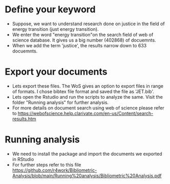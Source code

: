 # Define your keyword
- Suppose, we want to understand research done on justice in the field of energy transition (just energy transition). 
- We enter the word "energy transition"on the search field of web of science database. It gives us a big number (402868) of docuemnts. 
- When we add the term 'justice', the results narrow down to 633 docuemnts.
# Export your documents
- Lets export these files. The WoS gives an option to export files in range of formats. I chose bibtex file format and saved the file as 'JET.bib'.
- Lets open the Rstudio and run the scripts to analyze the same. Visit the folder "Running analysis" for further analysis.
- For more details on document search using web of science please refer to https://webofscience.help.clarivate.com/en-us/Content/search-results.htm
# Running analysis
- We need to install the package and import the documents we exported in RStudio
- For further steps refer to this file https://github.com/r4work/Bibliometric-Analysis/blob/main/Running%20analysis/Bibliometric%20Analysis.pdf
